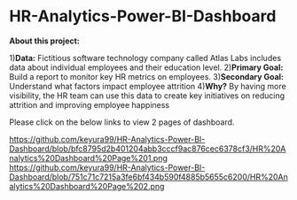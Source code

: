 # HR-Analytics-Power-BI-Dashboard

**About this project:**

1)**Data:** Fictitious software technology company called Atlas Labs includes data about individual employees and their education level.
2)**Primary Goal:** Build a report to monitor key HR metrics on employees.
3)**Secondary Goal:** Understand what factors impact employee attrition
4)**Why?** By having more visibility, the HR team can use this data to create key 
initiatives on reducing attrition and improving employee happiness

Please click on the below links to view 2 pages of dashboard.

https://github.com/keyura99/HR-Analytics-Power-BI-Dashboard/blob/bfc8795d2b401204abb3cccf9ac876cec6378cf3/HR%20Analytics%20Dashboard%20Page%201.png
https://github.com/keyura99/HR-Analytics-Power-BI-Dashboard/blob/751c71c7215a3fe6bf434b590f4885b5655c6200/HR%20Analytics%20Dashboard%20Page%202.png

